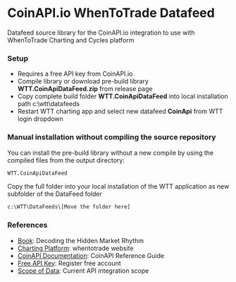 # CoinAPI.io WhenToTrade Datafeed  
Datafeed source library for the CoinAPI.io integration to use with WhenToTrade Charting and Cycles platform

### Setup
- Requires a free API key from CoinAPI.io
- Compile library or download pre-build library **WTT.CoinApiDataFeed.zip** from release page 
- Copy complete build folder **WTT.CoinApiDataFeed** into local installation path c:\wtt\datafeeds
- Restart WTT charting app and select new datafeed **CoinApi** from WTT login dropdown


### Manual installation without compiling the source repository

You can install the pre-build library without a new compile by using the compiled files from the output directory: 

```sh
WTT.CoinApiDataFeed
```

Copy the full folder into your local installation of the WTT application as new subfolder of the DataFeed folder
```sh
c:\WTT\DataFeeds\[Move the folder here]
```

### References
 - [Book]: Decoding the Hidden Market Rhythm
 - [Charting Platform]: whentotrade website
 - [CoinAPI Documentation]: CoinAPI Reference Guide
 - [Free API Key]: Register free account
 - [Scope of Data]: Current API integration scope
  
  [Book]: <http://a.co/d/i9YlX4c>
  [Charting Platform]: <https://www.whentotrade.com>
  [CoinAPI Documentation]: <https://docs.coinapi.io/#introduction>
  [Free API key]: <https://www.coinapi.io/pricing>
  [Scope of Data]: <https://www.coinapi.io/integration>
